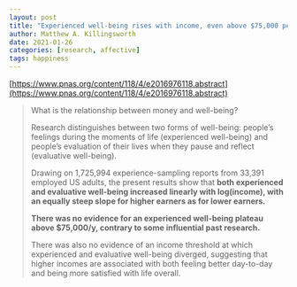 ```yaml
---
layout: post
title: "Experienced well-being rises with income, even above $75,000 per year"
author: Matthew A. Killingsworth
date: 2021-01-26
categories: [research, affective]
tags: happiness
---
```


[https://www.pnas.org/content/118/4/e2016976118.abstract](https://www.pnas.org/content/118/4/e2016976118.abstract)

> What is the relationship between money and well-being? 
>
> Research distinguishes between two forms of well-being: people’s feelings during the moments of life (experienced well-being) and people’s evaluation of their lives when they pause and reflect (evaluative well-being). 
>
> Drawing on 1,725,994 experience-sampling reports from 33,391 employed US adults, the present results show that **both experienced and evaluative well-being increased linearly with log(income), with an equally steep slope for higher earners as for lower earners.** 
>
> **There was no evidence for an experienced well-being plateau above $75,000/y, contrary to some influential past research.** 
>
> There was also no evidence of an income threshold at which experienced and evaluative well-being diverged, suggesting that higher incomes are associated with both feeling better day-to-day and being more satisfied with life overall.
